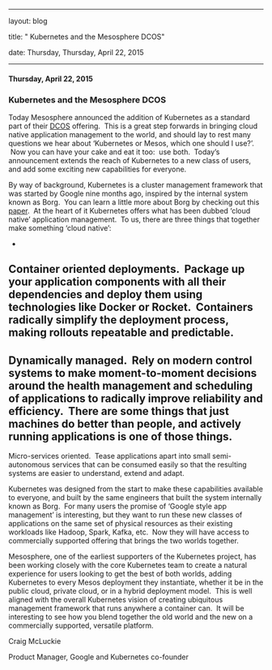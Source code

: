 ---

   layout: blog

   title:  " Kubernetes and the Mesosphere DCOS" 

   date:   Thursday,  Thursday, April 22, 2015 
 

   --- 
#### Thursday, April 22, 2015 
### Kubernetes and the Mesosphere DCOS 
  

Today Mesosphere announced the addition of Kubernetes as a standard part of their [DCOS](https://mesosphere.com/product/) offering. &nbsp;This is a great step forwards in bringing cloud native application management to the world, and should lay to rest many questions we hear about ‘Kubernetes or Mesos, which one should I use?’. &nbsp;Now you can have your cake and eat it too: &nbsp;use both. &nbsp;Today’s announcement extends the reach of Kubernetes to a new class of users, and add some exciting new capabilities for everyone.

By way of background, Kubernetes is a cluster management framework that was started by Google nine months ago, inspired by the internal system known as Borg. &nbsp;You can learn a little more about Borg by checking out this [paper](http://research.google.com/pubs/pub43438.html). &nbsp;At the heart of it Kubernetes offers what has been dubbed ‘cloud native’ application management. &nbsp;To us, there are three things that together make something ‘cloud native’:
  

- 
Container oriented deployments. &nbsp;Package up your application components with all their dependencies and deploy them using technologies like Docker or Rocket. &nbsp;Containers radically simplify the deployment process, making rollouts repeatable and predictable.
- 
Dynamically managed. &nbsp;Rely on modern control systems to make moment-to-moment decisions around the health management and scheduling of applications to radically improve reliability and efficiency. &nbsp;There are some things that just machines do better than people, and actively running applications is one of those things. &nbsp;
- 
Micro-services oriented. &nbsp;Tease applications apart into small semi-autonomous services that can be consumed easily so that the resulting systems are easier to understand, extend and adapt.
  

Kubernetes was designed from the start to make these capabilities available to everyone, and built by the same engineers that built the system internally known as Borg. &nbsp;For many users the promise of ‘Google style app management’ is interesting, but they want to run these new classes of applications on the same set of physical resources as their existing workloads like Hadoop, Spark, Kafka, etc. &nbsp;Now they will have access to commercially supported offering that brings the two worlds together.
  

Mesosphere, one of the earliest supporters of the Kubernetes project, has been working closely with the core Kubernetes team to create a natural experience for users looking to get the best of both worlds, adding Kubernetes to every Mesos deployment they instantiate, whether it be in the public cloud, private cloud, or in a hybrid deployment model. &nbsp;This is well aligned with the overall Kubernetes vision of creating ubiquitous management framework that runs anywhere a container can. &nbsp;It will be interesting to see how you blend together the old world and the new on a commercially supported, versatile platform.
  

Craig McLuckie

Product Manager, Google and Kubernetes co-founder
